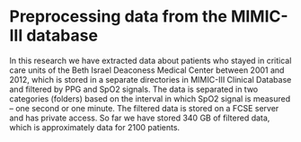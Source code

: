 # Preprocessing data from the MIMIC-III database

In this research we have extracted data about patients who stayed in critical care units of the Beth Israel Deaconess Medical Center between 2001 and 2012, which is stored in a separate directories in MIMIC-III Clinical Database and filtered by PPG and SpO2 signals. The data is separated in two categories (folders) based on the interval in which SpO2 signal is measured – one second or one minute. The filtered data is stored on a FCSE server and has private access. So far we have stored 340 GB of filtered data, which is approximately data for 2100 patients.
